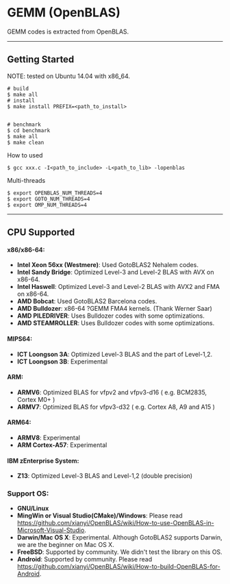 GEMM (OpenBLAS)
===============================================================================

GEMM codes is extracted from OpenBLAS.

-------------------------------------------------------------------------------
Getting Started
-------------------------------------------------------------------------------

NOTE: tested on Ubuntu 14.04 with x86_64.

```
# build
$ make all
# install
$ make install PREFIX=<path_to_install>


# benchmark
$ cd benchmark
$ make all
$ make clean
```

How to used

```
$ gcc xxx.c -I<path_to_include> -L<path_to_lib> -lopenblas
```

Multi-threads

```
$ export OPENBLAS_NUM_THREADS=4
$ export GOTO_NUM_THREADS=4
$ export OMP_NUM_THREADS=4 
```

-------------------------------------------------------------------------------
CPU Supported
-------------------------------------------------------------------------------


#### x86/x86-64:

- **Intel Xeon 56xx (Westmere)**: Used GotoBLAS2 Nehalem codes.
- **Intel Sandy Bridge**: Optimized Level-3 and Level-2 BLAS with AVX on x86-64.
- **Intel Haswell**: Optimized Level-3 and Level-2 BLAS with AVX2 and FMA  on x86-64.
- **AMD Bobcat**: Used GotoBLAS2 Barcelona codes.
- **AMD Bulldozer**: x86-64 ?GEMM FMA4 kernels. (Thank Werner Saar)
- **AMD PILEDRIVER**: Uses Bulldozer codes with some optimizations.
- **AMD STEAMROLLER**: Uses Bulldozer codes with some optimizations.

#### MIPS64:

- **ICT Loongson 3A**: Optimized Level-3 BLAS and the part of Level-1,2.
- **ICT Loongson 3B**: Experimental

#### ARM:

- **ARMV6**: Optimized BLAS for vfpv2 and vfpv3-d16 ( e.g. BCM2835, Cortex M0+ )
- **ARMV7**: Optimized BLAS for vfpv3-d32 ( e.g. Cortex A8, A9 and A15 )

#### ARM64:

- **ARMV8**: Experimental
- **ARM Cortex-A57**: Experimental

#### IBM zEnterprise System:

- **Z13**: Optimized Level-3 BLAS and Level-1,2 (double precision)
     

### Support OS:

- **GNU/Linux**
- **MingWin or Visual Studio(CMake)/Windows**: Please read <https://github.com/xianyi/OpenBLAS/wiki/How-to-use-OpenBLAS-in-Microsoft-Visual-Studio>.
- **Darwin/Mac OS X**: Experimental. Although GotoBLAS2 supports Darwin, we are the beginner on Mac OS X.
- **FreeBSD**: Supported by community. We didn't test the library on this OS.
- **Android**: Supported by community. Please read <https://github.com/xianyi/OpenBLAS/wiki/How-to-build-OpenBLAS-for-Android>.

